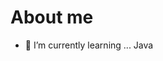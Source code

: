 # About me
- 🌱 I’m currently learning ... Java
<!--
**paparlu1739/paparlu1739** is a ✨ _special_ ✨ repository because its `README.md` (this file) appears on your GitHub profile.

Here are some ideas to get you started:



-->
